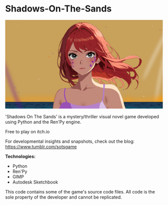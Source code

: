 # Shadows-On-The-Sands
<img src = "yuzu_closeup.png">

'Shadows On The Sands' is a mystery/thriller visual novel game developed using Python and the Ren'Py engine.

Free to play on itch.io

For developmental insights and snapshots, check out the blog: https://www.tumblr.com/sotsgame

<b>Technologies:</b>
- Python
- Ren'Py
- GIMP
- Autodesk Sketchbook

This code contains some of the game's source code files. All code is the sole property of the developer and cannot be replicated.
